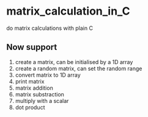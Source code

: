 # matrix_calculation_in_C
do matrix calculations with plain C

##  Now support
1. create a matrix, can be initialised by a 1D array
2. create a random matrix, can set the random range
2. convert matrix to 1D array
3. print matrix
4. matrix addition
5. matrix substraction
6. multiply with a scalar
7. dot product
